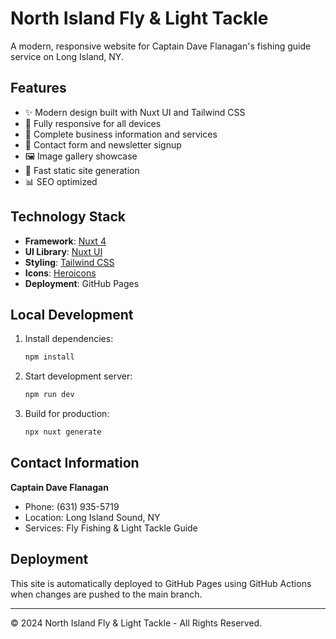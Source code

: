 # North Island Fly & Light Tackle

A modern, responsive website for Captain Dave Flanagan's fishing guide service on Long Island, NY.

## Features

- ✨ Modern design built with Nuxt UI and Tailwind CSS
- 📱 Fully responsive for all devices
- 🎣 Complete business information and services
- 📧 Contact form and newsletter signup
- 🖼️ Image gallery showcase
- 🚀 Fast static site generation
- 📊 SEO optimized

## Technology Stack

- **Framework**: [Nuxt 4](https://nuxt.com/)
- **UI Library**: [Nuxt UI](https://ui.nuxt.com/)
- **Styling**: [Tailwind CSS](https://tailwindcss.com/)
- **Icons**: [Heroicons](https://heroicons.com/)
- **Deployment**: GitHub Pages

## Local Development

1. Install dependencies:
   ```bash
   npm install
   ```

2. Start development server:
   ```bash
   npm run dev
   ```

3. Build for production:
   ```bash
   npx nuxt generate
   ```

## Contact Information

**Captain Dave Flanagan**
- Phone: (631) 935-5719
- Location: Long Island Sound, NY
- Services: Fly Fishing & Light Tackle Guide

## Deployment

This site is automatically deployed to GitHub Pages using GitHub Actions when changes are pushed to the main branch.

---

© 2024 North Island Fly & Light Tackle - All Rights Reserved.